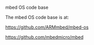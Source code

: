 mbed OS code base

The mbed OS code base is at:

https://github.com/ARMmbed/mbed-os

https://github.com/mbedmicro/mbed

